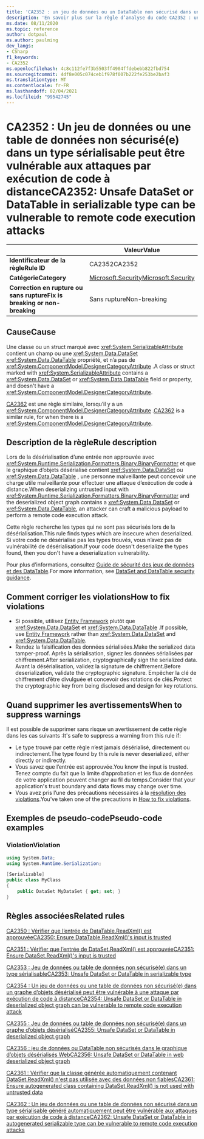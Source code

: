 ```yaml
---
title: 'CA2352 : un jeu de données ou un DataTable non sécurisé dans un type sérialisable peut être vulnérable aux attaques d’exécution de code à distance (analyse du code)'
description: 'En savoir plus sur la règle d’analyse du code CA2352 : un jeu de données ou un DataTable non sécurisé dans un type sérialisable peut être vulnérable aux attaques par exécution de code à distance'
ms.date: 08/11/2020
ms.topic: reference
author: dotpaul
ms.author: paulming
dev_langs:
- CSharp
f1_keywords:
- CA2352
ms.openlocfilehash: 4c8c112fe7f3b5503ff4904ffdebebb822fbd754
ms.sourcegitcommit: 4df8e005c074ceb1f978f007b222fe253be2baf3
ms.translationtype: MT
ms.contentlocale: fr-FR
ms.lasthandoff: 02/04/2021
ms.locfileid: "99542745"
---
```

# <a name="ca2352-unsafe-dataset-or-datatable-in-serializable-type-can-be-vulnerable-to-remote-code-execution-attacks"></a><span data-ttu-id="2fef4-103">CA2352 : Un jeu de données ou une table de données non sécurisé(e) dans un type sérialisable peut être vulnérable aux attaques par exécution de code à distance</span><span class="sxs-lookup"><span data-stu-id="2fef4-103">CA2352: Unsafe DataSet or DataTable in serializable type can be vulnerable to remote code execution attacks</span></span>

| | <span data-ttu-id="2fef4-104">Valeur</span><span class="sxs-lookup"><span data-stu-id="2fef4-104">Value</span></span> |
|-|-|
| <span data-ttu-id="2fef4-105">**Identificateur de la règle**</span><span class="sxs-lookup"><span data-stu-id="2fef4-105">**Rule ID**</span></span> |<span data-ttu-id="2fef4-106">CA2352</span><span class="sxs-lookup"><span data-stu-id="2fef4-106">CA2352</span></span>|
| <span data-ttu-id="2fef4-107">**Catégorie**</span><span class="sxs-lookup"><span data-stu-id="2fef4-107">**Category**</span></span> |[<span data-ttu-id="2fef4-108">Microsoft.Security</span><span class="sxs-lookup"><span data-stu-id="2fef4-108">Microsoft.Security</span></span>](security-warnings.md)|
| <span data-ttu-id="2fef4-109">**Correction en rupture ou sans rupture**</span><span class="sxs-lookup"><span data-stu-id="2fef4-109">**Fix is breaking or non-breaking**</span></span> |<span data-ttu-id="2fef4-110">Sans rupture</span><span class="sxs-lookup"><span data-stu-id="2fef4-110">Non-breaking</span></span>|

## <a name="cause"></a><span data-ttu-id="2fef4-111">Cause</span><span class="sxs-lookup"><span data-stu-id="2fef4-111">Cause</span></span>

<span data-ttu-id="2fef4-112">Une classe ou un struct marqué avec <xref:System.SerializableAttribute> contient un champ ou une <xref:System.Data.DataSet> <xref:System.Data.DataTable> propriété, et n’a pas de <xref:System.ComponentModel.DesignerCategoryAttribute> .</span><span class="sxs-lookup"><span data-stu-id="2fef4-112">A class or struct marked with <xref:System.SerializableAttribute> contains a <xref:System.Data.DataSet> or <xref:System.Data.DataTable> field or property, and doesn't have a <xref:System.ComponentModel.DesignerCategoryAttribute>.</span></span>

<span data-ttu-id="2fef4-113">[CA2362](ca2362.md) est une règle similaire, lorsqu’il y a un <xref:System.ComponentModel.DesignerCategoryAttribute> .</span><span class="sxs-lookup"><span data-stu-id="2fef4-113">[CA2362](ca2362.md) is a similar rule, for when there is a <xref:System.ComponentModel.DesignerCategoryAttribute>.</span></span>

## <a name="rule-description"></a><span data-ttu-id="2fef4-114">Description de la règle</span><span class="sxs-lookup"><span data-stu-id="2fef4-114">Rule description</span></span>

<span data-ttu-id="2fef4-115">Lors de la désérialisation d’une entrée non approuvée avec <xref:System.Runtime.Serialization.Formatters.Binary.BinaryFormatter> et que le graphique d’objets désérialisé contient <xref:System.Data.DataSet> ou <xref:System.Data.DataTable> , une personne malveillante peut concevoir une charge utile malveillante pour effectuer une attaque d’exécution de code à distance.</span><span class="sxs-lookup"><span data-stu-id="2fef4-115">When deserializing untrusted input with <xref:System.Runtime.Serialization.Formatters.Binary.BinaryFormatter> and the deserialized object graph contains a <xref:System.Data.DataSet> or <xref:System.Data.DataTable>, an attacker can craft a malicious payload to perform a remote code execution attack.</span></span>

<span data-ttu-id="2fef4-116">Cette règle recherche les types qui ne sont pas sécurisés lors de la désérialisation.</span><span class="sxs-lookup"><span data-stu-id="2fef4-116">This rule finds types which are insecure when deserialized.</span></span> <span data-ttu-id="2fef4-117">Si votre code ne désérialise pas les types trouvés, vous n’avez pas de vulnérabilité de désérialisation.</span><span class="sxs-lookup"><span data-stu-id="2fef4-117">If your code doesn't deserialize the types found, then you don't have a deserialization vulnerability.</span></span>

<span data-ttu-id="2fef4-118">Pour plus d’informations, consultez [Guide de sécurité des jeux de données et des DataTable](../../../framework/data/adonet/dataset-datatable-dataview/security-guidance.md).</span><span class="sxs-lookup"><span data-stu-id="2fef4-118">For more information, see [DataSet and DataTable security guidance](../../../framework/data/adonet/dataset-datatable-dataview/security-guidance.md).</span></span>

## <a name="how-to-fix-violations"></a><span data-ttu-id="2fef4-119">Comment corriger les violations</span><span class="sxs-lookup"><span data-stu-id="2fef4-119">How to fix violations</span></span>

- <span data-ttu-id="2fef4-120">Si possible, utilisez [Entity Framework](/ef/) plutôt que <xref:System.Data.DataSet> et <xref:System.Data.DataTable> .</span><span class="sxs-lookup"><span data-stu-id="2fef4-120">If possible, use [Entity Framework](/ef/) rather than <xref:System.Data.DataSet> and <xref:System.Data.DataTable>.</span></span>
- <span data-ttu-id="2fef4-121">Rendez la falsification des données sérialisées.</span><span class="sxs-lookup"><span data-stu-id="2fef4-121">Make the serialized data tamper-proof.</span></span> <span data-ttu-id="2fef4-122">Après la sérialisation, signez les données sérialisées par chiffrement.</span><span class="sxs-lookup"><span data-stu-id="2fef4-122">After serialization, cryptographically sign the serialized data.</span></span> <span data-ttu-id="2fef4-123">Avant la désérialisation, validez la signature de chiffrement.</span><span class="sxs-lookup"><span data-stu-id="2fef4-123">Before deserialization, validate the cryptographic signature.</span></span> <span data-ttu-id="2fef4-124">Empêcher la clé de chiffrement d’être divulguée et concevoir des rotations de clés.</span><span class="sxs-lookup"><span data-stu-id="2fef4-124">Protect the cryptographic key from being disclosed and design for key rotations.</span></span>

## <a name="when-to-suppress-warnings"></a><span data-ttu-id="2fef4-125">Quand supprimer les avertissements</span><span class="sxs-lookup"><span data-stu-id="2fef4-125">When to suppress warnings</span></span>

<span data-ttu-id="2fef4-126">Il est possible de supprimer sans risque un avertissement de cette règle dans les cas suivants :</span><span class="sxs-lookup"><span data-stu-id="2fef4-126">It's safe to suppress a warning from this rule if:</span></span>

- <span data-ttu-id="2fef4-127">Le type trouvé par cette règle n’est jamais désérialisé, directement ou indirectement.</span><span class="sxs-lookup"><span data-stu-id="2fef4-127">The type found by this rule is never deserialized, either directly or indirectly.</span></span>
- <span data-ttu-id="2fef4-128">Vous savez que l’entrée est approuvée.</span><span class="sxs-lookup"><span data-stu-id="2fef4-128">You know the input is trusted.</span></span> <span data-ttu-id="2fef4-129">Tenez compte du fait que la limite d’approbation et les flux de données de votre application peuvent changer au fil du temps.</span><span class="sxs-lookup"><span data-stu-id="2fef4-129">Consider that your application's trust boundary and data flows may change over time.</span></span>
- <span data-ttu-id="2fef4-130">Vous avez pris l’une des précautions nécessaires à la [résolution des violations](#how-to-fix-violations).</span><span class="sxs-lookup"><span data-stu-id="2fef4-130">You've taken one of the precautions in [How to fix violations](#how-to-fix-violations).</span></span>

## <a name="pseudo-code-examples"></a><span data-ttu-id="2fef4-131">Exemples de pseudo-code</span><span class="sxs-lookup"><span data-stu-id="2fef4-131">Pseudo-code examples</span></span>

### <a name="violation"></a><span data-ttu-id="2fef4-132">Violation</span><span class="sxs-lookup"><span data-stu-id="2fef4-132">Violation</span></span>

```csharp
using System.Data;
using System.Runtime.Serialization;

[Serializable]
public class MyClass
{
    public DataSet MyDataSet { get; set; }
}
```

## <a name="related-rules"></a><span data-ttu-id="2fef4-133">Règles associées</span><span class="sxs-lookup"><span data-stu-id="2fef4-133">Related rules</span></span>

[<span data-ttu-id="2fef4-134">CA2350 : Vérifier que l’entrée de DataTable.ReadXml() est approuvée</span><span class="sxs-lookup"><span data-stu-id="2fef4-134">CA2350: Ensure DataTable.ReadXml()'s input is trusted</span></span>](ca2350.md)

[<span data-ttu-id="2fef4-135">CA2351 : Vérifier que l’entrée de DataSet.ReadXml() est approuvée</span><span class="sxs-lookup"><span data-stu-id="2fef4-135">CA2351: Ensure DataSet.ReadXml()'s input is trusted</span></span>](ca2351.md)

[<span data-ttu-id="2fef4-136">CA2353 : Jeu de données ou table de données non sécurisé(e) dans un type sérialisable</span><span class="sxs-lookup"><span data-stu-id="2fef4-136">CA2353: Unsafe DataSet or DataTable in serializable type</span></span>](ca2353.md)

[<span data-ttu-id="2fef4-137">CA2354 : Un jeu de données ou une table de données non sécurisé(e) dans un graphe d’objets désérialisé peut être vulnérable à une attaque par exécution de code à distance</span><span class="sxs-lookup"><span data-stu-id="2fef4-137">CA2354: Unsafe DataSet or DataTable in deserialized object graph can be vulnerable to remote code execution attack</span></span>](ca2354.md)

[<span data-ttu-id="2fef4-138">CA2355 : Jeu de données ou table de données non sécurisé(e) dans un graphe d’objets désérialisé</span><span class="sxs-lookup"><span data-stu-id="2fef4-138">CA2355: Unsafe DataSet or DataTable in deserialized object graph</span></span>](ca2355.md)

[<span data-ttu-id="2fef4-139">CA2356 : jeu de données ou DataTable non sécurisés dans le graphique d’objets désérialisés Web</span><span class="sxs-lookup"><span data-stu-id="2fef4-139">CA2356: Unsafe DataSet or DataTable in web deserialized object graph</span></span>](ca2356.md)

[<span data-ttu-id="2fef4-140">CA2361 : Vérifier que la classe générée automatiquement contenant DataSet.ReadXml() n'est pas utilisée avec des données non fiables</span><span class="sxs-lookup"><span data-stu-id="2fef4-140">CA2361: Ensure autogenerated class containing DataSet.ReadXml() is not used with untrusted data</span></span>](ca2361.md)

[<span data-ttu-id="2fef4-141">CA2362 : Un jeu de données ou une table de données non sécurisé dans un type sérialisable généré automatiquement peut être vulnérable aux attaques par exécution de code à distance</span><span class="sxs-lookup"><span data-stu-id="2fef4-141">CA2362: Unsafe DataSet or DataTable in autogenerated serializable type can be vulnerable to remote code execution attacks</span></span>](ca2362.md)
